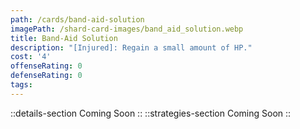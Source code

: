 ```yaml
---
path: /cards/band-aid-solution
imagePath: /shard-card-images/band_aid_solution.webp
title: Band-Aid Solution
description: "[Injured]: Regain a small amount of HP."
cost: '4'
offenseRating: 0
defenseRating: 0
tags:
---
```

::details-section
Coming Soon
::
::strategies-section
Coming Soon
::